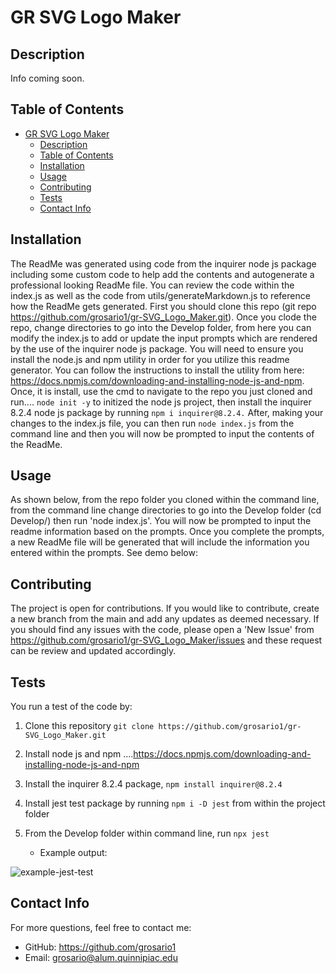 # GR SVG Logo Maker

  ## Description

Info coming soon.
## Table of Contents
- [GR SVG Logo Maker](#gr-svg-logo-maker)
  - [Description](#description)
  - [Table of Contents](#table-of-contents)
  - [Installation](#installation)
  - [Usage](#usage)
  - [Contributing](#contributing)
  - [Tests](#tests)
  - [Contact Info](#contact-info)

## Installation
The ReadMe was generated using code from the inquirer node js package including some custom code to help add the contents and autogenerate a professional looking ReadMe file. You can review the code within the index.js as well as the code from utils/generateMarkdown.js to reference how the ReadMe gets generated. First you should clone this repo (git repo https://github.com/grosario1/gr-SVG_Logo_Maker.git). Once you clode the repo, change directories to go into the Develop folder, from here you can modify the index.js to add or update the input prompts which are rendered by the use of the inquirer node js package. You will need to ensure you install the node.js and npm utility in order for you utilize this readme generator. You can follow the instructions to install the utility from here: https://docs.npmjs.com/downloading-and-installing-node-js-and-npm. Once, it is install, use the cmd to navigate to the repo you just cloned and run.... `node init -y` to initized the node js project, then install the inquirer 8.2.4 node js package by running `npm i inquirer@8.2.4.` After, making your changes to the index.js file, you can then run `node index.js` from the command line and then you will now be prompted to input the contents of the ReadMe.
## Usage
As shown below, from the repo folder you cloned within the command line, from the command line change directories to go into the Develop folder (cd Develop/) then run 'node index.js'. You will now be prompted to input the readme information based on the prompts. Once you complete the prompts, a new ReadMe file will be generated that will include the information you entered within the prompts. See demo below:


## Contributing
The project is open for contributions. If you would like to contribute, create a new branch from the main and add any updates as deemed necessary. If you should find any issues with the code, please open a 'New Issue' from https://github.com/grosario1/gr-SVG_Logo_Maker/issues and these request can be review and updated accordingly.

## Tests
You run a test of the code by:
1. Clone this repository `git clone https://github.com/grosario1/gr-SVG_Logo_Maker.git`
2. Install node js and npm ....https://docs.npmjs.com/downloading-and-installing-node-js-and-npm
3. Install the inquirer 8.2.4 package, `npm install inquirer@8.2.4`
4. Install jest test package by running `npm i -D jest` from within the project folder
5. From the Develop folder within command line, run `npx jest`
    
    -  Example output:
  
  ![example-jest-test](https://github.com/grosario1/gr-SVG_Logo_Maker/assets/26330325/cb8121b5-b5ac-499c-abde-9fda19ccbf39)

## Contact Info
For more questions, feel free to contact me:

- GitHub: https://github.com/grosario1
- Email: grosario@alum.quinnipiac.edu
